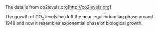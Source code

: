 
The data is from co2levels.org[http://co2levels.org]

The growth of CO$_2$ levels has left the near-equilibrium lag phase around 1948 and now it resembles exponential phase of biological growth.
